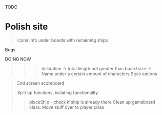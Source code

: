 TODO

# Polish site
> Icons
> Info under boards with remaining ships

Bugs

DOING NOW

>>> Validation -> total length not greater than board size -> Name under a certain amount of characters
>> Style options

> End screen scoreboard

> Split up functions, isolating functionality
>> placeShip - check if ship is already there
>> Clean up gameboard class. Move stuff over to player class